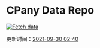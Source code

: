 # CPany Data Repo

[![Fetch data](https://github.com/yjl9903/CPany/actions/workflows/fetch.yml/badge.svg)](https://github.com/yjl9903/CPany/actions/workflows/fetch.yml)

<!-- START_SECTION: update_time -->
更新时间：[2021-09-30 02:40](https://www.timeanddate.com/worldclock/fixedtime.html?msg=Fetch+data&iso=20210930T024028&p1=237)
<!-- END_SECTION: update_time -->
